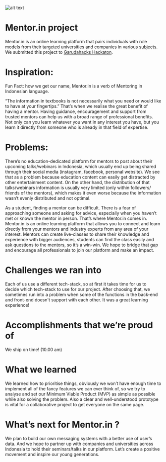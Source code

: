 ![alt text](https://res.cloudinary.com/valentinesalim/image/upload/v1597760826/Devpost_logo_copy1_teyq9n.jpg)

# Mentor.in project
Mentor.in is an online learning platform that pairs individuals with role models from their targeted universities and companies in various subjects.
We submitted this project to [Garudahacks Hackaton](https://devpost.com/software/mentor-in-69j1u7).

# Inspiration:
Fun Fact: how we get our name, Mentor.in is a verb of Mentoring in Indonesian language.

“The information in textbooks is not necessarily what you need or would like to have at your fingertips.” That’s when we realise the great benefit of having a mentor. Having guidance, encouragement and support from trusted mentors can help us with a broad range of professional benefits. Not only can you learn whatever you want in any interest you have, but you learn it directly from someone who is already in that field of expertise.

# Problems:
There’s no education-dedicated platform for mentors to post about their upcoming talks/webinars in Indonesia, which usually end up being shared through their social media (instagram, facebook, personal website). We see that as a problem because education content can easily get distracted by other entertainment content. On the other hand, the distribution of that talks/webinars information is usually very limited (only within followers/ friends of the mentors), which makes it even worse because the information wasn’t evenly distributed and not optimal.

As a student, finding a mentor can be difficult. There is a fear of approaching someone and asking for advice, especially when you haven’t met or known the mentor in person. That’s where Mentor.in comes in. Mentor.in is an online learning platform that allows you to connect and learn directly from your mentors and industry experts from any area of your interest. Mentors can create live-classes to share their knowledge and experience with bigger audiences, students can find the class easily and ask questions to the mentors, so it’s a win-win. We hope to bridge that gap and encourage all professionals to join our platform and make an impact.

# Challenges we ran into
Each of us use a different tech-stack, so at first it takes time for us to decide which tech-stack to use for our project. After choosing that, we sometimes run into a problem when some of the functions in the back-end and front-end doesn't support with each other. It was a great learning experience!

# Accomplishments that we’re proud of
We ship on time! (10.00 am)

# What we learned
We learned how to prioritise things, obviously we won’t have enough time to implement all of the fancy features we can ever think of, so we try to analyse and set our Minimum Viable Product (MVP) as simple as possible while also solving the problem. Also a clear and well-understood prototype is vital for a collaborative project to get everyone on the same page.

# What’s next for Mentor.in ?
We plan to build our own messaging systems with a better use of user’s data. And we hope to partner up with companies and universities across Indonesia to hold their seminars/talks in our platform. Let’s create a positive movement and inspire our young generations.
